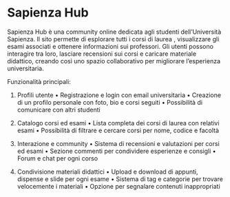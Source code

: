 # Sapienza Hub

Sapienza Hub è una community online dedicata agli studenti dell’Università Sapienza. Il sito permette di esplorare tutti i corsi di laurea , visualizzare gli esami associati e ottenere informazioni sui professori. Gli utenti possono interagire tra loro, lasciare recensioni sui corsi e caricare materiale didattico, creando così uno spazio collaborativo per migliorare l’esperienza universitaria.

Funzionalità principali:

1. Profili utente
	•	Registrazione e login con email universitaria
	•	Creazione di un profilo personale con foto, bio e corsi seguiti
	•	Possibilità di comunicare con altri studenti

2. Catalogo corsi ed esami
	•	Lista completa dei corsi di laurea con relativi esami
	•	Possibilità di filtrare e cercare corsi per nome, codice e facoltà 

3. Interazione e community
	•	Sistema di recensioni e valutazioni per corsi ed esami
	•	Sezione commenti per condividere esperienze e consigli
	•	Forum e chat per ogni corso

4. Condivisione materiali didattici
	•	Upload e download di appunti, dispense e slide per ogni esame
	•	Sistema di tag e categorie per trovare velocemente i materiali
	•	Opzione per segnalare contenuti inappropriati


